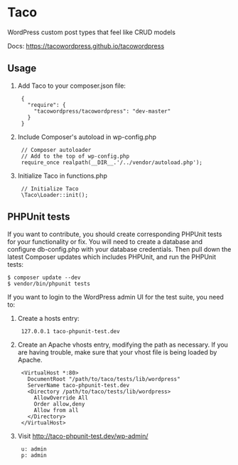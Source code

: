 # Taco
WordPress custom post types that feel like CRUD models

Docs: https://tacowordpress.github.io/tacowordpress


## Usage

1. Add Taco to your composer.json file:

        {
          "require": {
            "tacowordpress/tacowordpress": "dev-master"
          }
        }

2. Include Composer's autoload in wp-config.php

        // Composer autoloader
        // Add to the top of wp-config.php
        require_once realpath(__DIR__.'/../vendor/autoload.php');

3. Initialize Taco in functions.php

        // Initialize Taco
        \Taco\Loader::init();


## PHPUnit tests
If you want to contribute, you should create corresponding PHPUnit tests for your functionality or fix. You will need to create a database and configure db-config.php with your database credentials. Then pull down the latest Composer updates which includes PHPUnit, and run the PHPUnit tests:

    $ composer update --dev
    $ vendor/bin/phpunit tests

If you want to login to the WordPress admin UI for the test suite, you need to:

1. Create a hosts entry:

        127.0.0.1 taco-phpunit-test.dev

2. Create an Apache vhosts entry, modifying the path as necessary. If you are having trouble, make sure that your vhost file is being loaded by Apache.

        <VirtualHost *:80>
          DocumentRoot "/path/to/taco/tests/lib/wordpress"
          ServerName taco-phpunit-test.dev
          <Directory /path/to/taco/tests/lib/wordpress>
            AllowOverride All
            Order allow,deny
            Allow from all
          </Directory>
        </VirtualHost>

3. Visit http://taco-phpunit-test.dev/wp-admin/

        u: admin
        p: admin